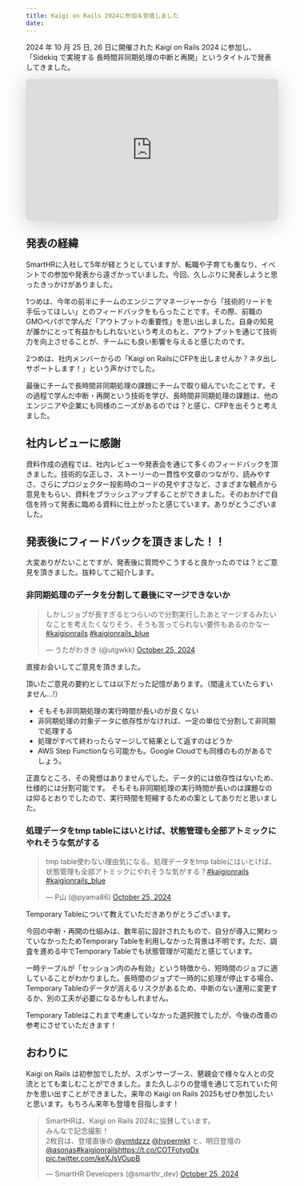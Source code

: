 ```yaml
---
title: Kaigi on Rails 2024に参加＆登壇しました
date:
---
```


2024 年 10 月 25 日, 26 日に開催された Kaigi on Rails 2024 に参加し、「Sidekiq で実現する 長時間非同期処理の中断と再開」というタイトルで発表してきました。

<iframe class="speakerdeck-iframe" frameborder="0" src="https://speakerdeck.com/player/519ed48333bb467f99800676350f6fc3" title="Sidekiqで実現する 長時間非同期処理の中断と再開 / Pausing and Resuming Long-Running Asynchronous Jobs with Sidekiq" allowfullscreen="true" style="border: 0px; background: padding-box padding-box rgba(0, 0, 0, 0.1); margin: 0px; padding: 0px; border-radius: 6px; box-shadow: rgba(0, 0, 0, 0.2) 0px 5px 40px; width: 100%; height: auto; aspect-ratio: 560 / 315;" data-ratio="1.7777777777777777"></iframe>

## 発表の経緯

SmartHRに入社して5年が経とうとしていますが、転職や子育ても重なり、イベントでの参加や発表から遠ざかっていました。今回、久しぶりに発表しようと思ったきっかけがありました。

1つめは、今年の前半にチームのエンジニアマネージャーから「技術的リードを手伝ってほしい」とのフィードバックをもらったことです。その際、前職のGMOペパボで学んだ「アウトプットの重要性」を思い出しました。自身の知見が誰かにとって有益かもしれないという考えのもと、アウトプットを通じて技術力を向上させることが、チームにも良い影響を与えると感じたのです。

2つめは、社内メンバーからの「Kaigi on RailsにCFPを出しませんか？ネタ出しサポートします！」という声かけでした。

最後にチームで長時間非同期処理の課題にチームで取り組んでいたことです。その過程で学んだ中断・再開という技術を学び、長時間非同期処理の課題は、他のエンジニアや企業にも同様のニーズがあるのでは？と感じ、CFPを出そうと考えました。

## 社内レビューに感謝

資料作成の過程では、社内レビューや発表会を通じて多くのフィードバックを頂きました。技術的な正しさ、ストーリーの一貫性や文章のつながり、読みやすさ、さらにプロジェクター投影時のコードの見やすさなど、さまざまな観点から意見をもらい、資料をブラッシュアップすることができました。そのおかげで自信を持って発表に臨める資料に仕上がったと感じています。ありがとうございました。

## 発表後にフィードバックを頂きました！！

大変ありがたいことですが、発表後に質問やこうすると良かったのでは？とご意見を頂きました。抜粋してご紹介します。

### 非同期処理のデータを分割して最後にマージできないか

 <blockquote class="twitter-tweet"><p lang="ja" dir="ltr">しかしジョブが長すぎるとつらいので分割実行したあとマージするみたいなことを考えたくなりそう、そうも言ってられない要件もあるのかなー <a href="https://twitter.com/hashtag/kaigionrails?src=hash&amp;ref_src=twsrc%5Etfw">#kaigionrails</a> <a href="https://twitter.com/hashtag/kaigionrails_blue?src=hash&amp;ref_src=twsrc%5Etfw">#kaigionrails_blue</a></p>&mdash; うたがわきき (@utgwkk) <a href="https://twitter.com/utgwkk/status/1849693208500138074?ref_src=twsrc%5Etfw">October 25, 2024</a></blockquote> <script async src="https://platform.twitter.com/widgets.js" charset="utf-8"></script>

直接お会いしてご意見を頂きました。

頂いたご意見の要約としては以下だった記憶があります。（間違えていたらすいません...!）

* そもそも非同期処理の実行時間が長いのが良くない
* 非同期処理の対象データに依存性がなければ、一定の単位で分割して非同期で処理する
* 処理がすべて終わったらマージして結果として返すのはどうか
* AWS Step Functionなら可能かも。Google Cloudでも同様のものがあるでしょう。

正直なところ、その発想はありませんでした。データ的には依存性はないため、仕様的には分割可能です。
そもそも非同期処理の実行時間が長いのは課題なのは仰るとおりでしたので、実行時間を短縮するための案としてありだと思いました。

### 処理データをtmp tableにはいとけば、状態管理も全部アトミックにやれそうな気がする

<blockquote class="twitter-tweet"><p lang="ja" dir="ltr">tmp table使わない理由気になる。処理データをtmp tableにはいとけば、状態管理も全部アトミックにやれそうな気がする？<a href="https://twitter.com/hashtag/kaigionrails?src=hash&amp;ref_src=twsrc%5Etfw">#kaigionrails</a> <a href="https://twitter.com/hashtag/kaigionrails_blue?src=hash&amp;ref_src=twsrc%5Etfw">#kaigionrails_blue</a></p>&mdash; P山 (@pyama86) <a href="https://twitter.com/pyama86/status/1849692197635096689?ref_src=twsrc%5Etfw">October 25, 2024</a></blockquote> <script async src="https://platform.twitter.com/widgets.js" charset="utf-8"></script>


Temporary Tableについて教えていただきありがとうございます。

今回の中断・再開の仕組みは、数年前に設計されたもので、自分が導入に関わっていなかったためTemporary Tableを利用しなかった背景は不明です。ただ、調査を進める中でTemporary Tableでも状態管理が可能だと感じています。

一時テーブルが「セッション内のみ有効」という特徴から、短時間のジョブに適していることがわかりました。長時間のジョブで一時的に処理が停止する場合、Temporary Tableのデータが消えるリスクがあるため、中断のない運用に変更するか、別の工夫が必要になるかもしれません。

Temporary Tableはこれまで考慮していなかった選択肢でしたが、今後の改善の参考にさせていただきます！

## おわりに

Kaigi on Rails は初参加でしたが、スポンサーブース、懇親会で様々な人との交流ととても楽しむことができました。また久しぶりの登壇を通じて忘れていた何かを思い出すことができました。来年の Kaigi on Rails 2025もぜひ参加したいと思います。もちろん来年も登壇を目指します！

<blockquote class="twitter-tweet"><p lang="ja" dir="ltr">SmartHRは、Kaigi on Rails 2024に協賛しています。<br>みんなで記念撮影！<br>2枚目は、登壇直後の <a href="https://twitter.com/ymtdzzz?ref_src=twsrc%5Etfw">@ymtdzzz</a> <a href="https://twitter.com/hypermkt?ref_src=twsrc%5Etfw">@hypermkt</a> と、明日登壇の <a href="https://twitter.com/asonas?ref_src=twsrc%5Etfw">@asonas</a><a href="https://twitter.com/hashtag/kaigionrails?src=hash&amp;ref_src=twsrc%5Etfw">#kaigionrails</a><a href="https://t.co/COTFotyqDx">https://t.co/COTFotyqDx</a> <a href="https://t.co/keXJsVOupB">pic.twitter.com/keXJsVOupB</a></p>&mdash; SmartHR Developers (@smarthr_dev) <a href="https://twitter.com/smarthr_dev/status/1849697221517902294?ref_src=twsrc%5Etfw">October 25, 2024</a></blockquote> <script async src="https://platform.twitter.com/widgets.js" charset="utf-8"></script>